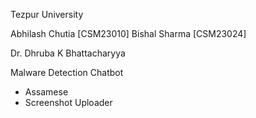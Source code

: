 Tezpur University

Abhilash Chutia [CSM23010]
Bishal Sharma [CSM23024]

Dr. Dhruba K Bhattacharyya

Malware Detection Chatbot
+ Assamese
+ Screenshot Uploader
